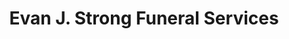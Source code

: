 ---
title: "Evan J. Strong Funeral Services"
url: /calgary/evan-j-strong-funeral-services/
shop: Bestattungen
---